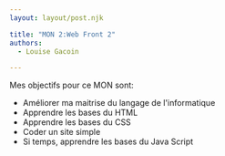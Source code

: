 ```yaml
---
layout: layout/post.njk

title: "MON 2:Web Front 2"
authors:
  - Louise Gacoin

---
```


Mes objectifs pour ce MON sont:
- Améliorer ma maitrise du langage de l'informatique
- Apprendre les bases du HTML
- Apprendre les bases du CSS
- Coder un site simple
- Si temps, apprendre les bases du Java Script
